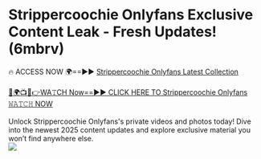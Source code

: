 # Strippercoochie Onlyfans Exclusive Content Leak - Fresh Updates! (6mbrv)

🔥 ACCESS NOW 🌍==►► <a href="https://tinyurl.com/kvy9nzfs" rel="nofollow">Strippercoochie Onlyfans Latest Collection</a>
<br><br>
[🔴🌍📺📱👉WA𝚃CH Now==►► CLICK HERE TO Strippercoochie Onlyfans 𝚆𝙰𝚃𝙲𝙷 NOW](https://tinyurl.com/kvy9nzfs)
<br><br>
Unlock Strippercoochie Onlyfans's private videos and photos today! Dive into the newest 2025 content updates and explore exclusive material you won’t find anywhere else.
<br>
<a href="https://tinyurl.com/kvy9nzfs" rel="nofollow" data-target="animated-image.originalLink"><img src="https://camo.githubusercontent.com/8a4f000d20f83aca3bf7ec5f350d767afa0574a8a352519fd8cfa583a6f93a33/68747470733a2f2f692e696d6775722e636f6d2f644a486b345a712e676966" data-canonical-src="https://i.imgur.com/dJHk4Zq.gif" style="max-width: 100%; display: inline-block;" data-target="animated-image.originalImage"></a>
<br>
